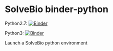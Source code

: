 # SolveBio binder-python

Python2.7: [![Binder](https://mybinder.org/badge.svg)](https://mybinder.org/v2/gh/solvebio/binder-python/master)

Python3: [![Binder](https://mybinder.org/badge.svg)](https://mybinder.org/v2/gh/solvebio/binder-python/master?filepath=index3.ipynb)

Launch a SolveBio python environment
